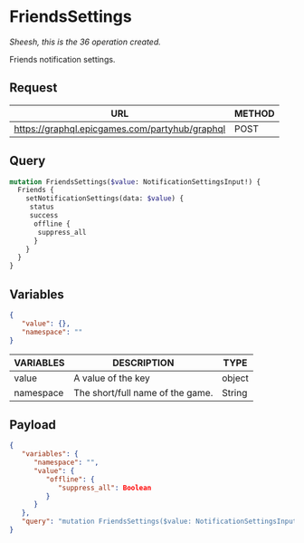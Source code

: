 # FriendsSettings
*Sheesh, this is the 36 operation created.*

Friends notification settings.

## Request
| URL | METHOD |
| - | - |
| https://graphql.epicgames.com/partyhub/graphql | POST |

## Query
```graphql
mutation FriendsSettings($value: NotificationSettingsInput!) {
  Friends {
    setNotificationSettings(data: $value) {
     status
     success
      offline {
       suppress_all
      }
    }
  }
}
```

## Variables
```json
{
   "value": {},
   "namespace": ""
}
```
| VARIABLES | DESCRIPTION | TYPE |
| - | - | - |
| value | A value of the key | object |
| namespace | The short/full name of the game. | String |

## Payload
```json
{
   "variables": {
      "namespace": "",
      "value": {
         "offline": {
            "suppress_all": Boolean
         }
      }
   },
   "query": "mutation FriendsSettings($value: NotificationSettingsInput!) { Friends { setNotificationSettings(data: $value) { offline { suppress_all } success status } } }"
}
```